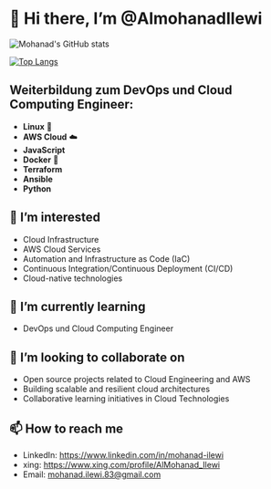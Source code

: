 # 👋 Hi there, I’m @AlmohanadIlewi
![Mohanad's GitHub stats](https://github-readme-stats.vercel.app/api?username=almohanadilewi&show_icons=true&theme=radical)

[![Top Langs](https://github-readme-stats.vercel.app/api/top-langs/?username=almohanadilewi&layout=pie)](https://github.com/almohanadilewi/github-readme-stats)
## Weiterbildung zum DevOps und Cloud Computing Engineer:

- **Linux** 🐧
- **AWS Cloud** ☁️
- **JavaScript**
- **Docker** 🐳
- **Terraform**
- **Ansible**
- **Python**

## 👀 I’m interested

- Cloud Infrastructure
- AWS Cloud Services
- Automation and Infrastructure as Code (IaC)
- Continuous Integration/Continuous Deployment (CI/CD)
- Cloud-native technologies

## 🌱 I’m currently learning

- DevOps und Cloud Computing Engineer

## 💞️ I’m looking to collaborate on

- Open source projects related to Cloud Engineering and AWS
- Building scalable and resilient cloud architectures
- Collaborative learning initiatives in Cloud Technologies

## 📫 How to reach me

- LinkedIn: https://www.linkedin.com/in/mohanad-ilewi
- xing: https://www.xing.com/profile/AlMohanad_Ilewi
- Email: mohanad.ilewi.83@gmail.com

